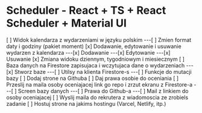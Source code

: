 # Scheduler - React + TS + React Scheduler + Material UI

[ ] Widok kalendarza z wydarzeniami w języku polskim
---[ ] Zmien format daty i godziny (pakiet moment)
[x] Dodawanie, edytowanie i usuwanie wydarzen z kalendarza
---[x] Dodawanie
---[x] Edytowanie
---[x] Usuwanie
[x] Zmiana widoku dziennym, tygodniowym i miesiecznym
[ ] Baza danych na Firestore zapisujaca i wczytujaca dane o wydarzeniach
---[x] Stworz baze
---[ ] Utilsy na klienta Firestore-s
---[ ] Funkcje do mutacji bazy
[ ] Dodaj strone na Githuba
[ ] Daj prawa osobie do oceniania
[ ] Przeslij na maila osoby oceniajacej link go repo i zrzut ekranu z Firestore-a
---[ ] Screen bazy danych
---[ ] Prawa do Github-a
---[ ] Mail z linkiem do osoby oceniajacej
[ ] Wyslij maila do rekrutera z wiadomoscia ze zrobiels zadanie
[ ] Hostuj strone na jakims hostingu (Varcel, Netlify, itp.)

